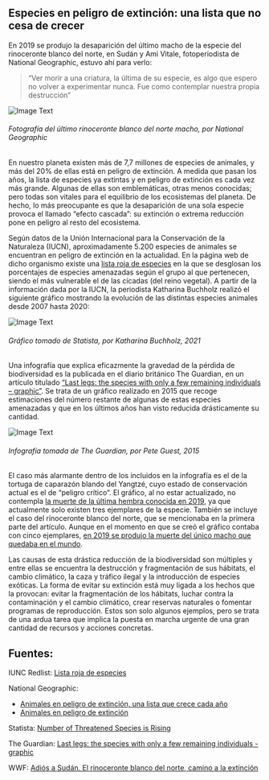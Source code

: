 ## Especies en peligro de extinción: una lista que no cesa de crecer

En 2019 se produjo la desaparición del último macho de la especie del rinoceronte blanco del norte, en Sudán y Ami Vitale, fotoperiodista de National Geographic, estuvo ahí para verlo:

> “Ver morir a una criatura, la última de su especie, es algo que espero no volver a experimentar nunca. Fue como contemplar nuestra propia destrucción”

![Image Text](https://www.nationalgeographic.com.es/medio/2020/02/21/rinocerontesudan4_98df3614_1280x853.jpg)

###### Fotografía del último rinoceronte blanco del norte macho, por National Geographic

En nuestro planeta existen más de 7,7 millones de especies de animales, y más del 20% de ellas está en peligro de extinción. A medida que pasan los años, la lista de especies ya extintas y en peligro de extinción es cada vez más grande. Algunas de ellas son emblemáticas, otras menos conocidas; pero todas son vitales para el equilibrio de los ecosistemas del planeta. De hecho, lo más preocupante es que la desaparición de una sola especie provoca el llamado “efecto cascada”: su extinción o extrema reducción pone en peligro al resto del ecosistema. 

Según datos de la Unión Internacional para la Conservación de la Naturaleza (IUCN), aproximadamente 5.200 especies de animales se encuentran en peligro de extinción en la actualidad. En la página web de dicho organismo existe una [lista roja de especies](https://www.iucnredlist.org) en la que se desglosan los porcentajes de especies amenazadas según el grupo al que pertenecen, siendo el más vulnerable el de las cícadas (del reino vegetal). A partir de la información dada por la IUCN, la periodista Katharina Buchholz realizó el siguiente gráfico mostrando la evolución de las distintas especies animales desde 2007 hasta 2020:

![Image Text](https://cdn.statcdn.com/Infographic/images/normal/17122.jpeg)

###### Gráfico tomado de Statista, por Katharina Buchholz, 2021

Una infografía que explica eficazmente la gravedad de la pérdida de biodiversidad es la publicada en el diario británico The Guardian, en un artículo titulado [“Last legs: the species with only a few remaining individuals – graphic”](https://www.theguardian.com/environment/2015/jun/13/last-legs-species-few-remaining-individuals-graphic). Se trata de un gráfico realizado en 2015 que recoge estimaciones del número restante de algunas de estas especies amenazadas y que en los últimos años han visto reducida drásticamente su cantidad.

![Image Text](https://static.guim.co.uk/sys-images/Guardian/Pix/pictures/2015/6/11/1434033087216/webendangered01.jpg)

###### Infografía tomada de The Guardian, por Pete Guest, 2015

El caso más alarmante dentro de los incluidos en la infografía es el de la tortuga de caparazón blando del Yangtzé, cuyo estado de conservación actual es el de “peligro crítico”. El gráfico, al no estar actualizado, no contempla [la muerte de la última hembra conocida en 2019](https://www.elperiodico.com/es/ciencia/20190415/tortuga-gigante-caparazon-blando-yangtse-7408747), ya que actualmente solo existen tres ejemplares de la especie. También se incluye el caso del rinoceronte blanco del norte, que se mencionaba en la primera parte del artículo. Aunque en el momento en que se creó el gráfico contaba con cinco ejemplares, [en 2019 se produjo la muerte del único macho que quedaba en el mundo](https://traficoespecies.wwf.es/blog/adios-sudan-el-rinoceronte-blanco-del-norte-camino-la-extincion). 

Las causas de esta drástica reducción de la biodiversidad son múltiples y entre ellas se encuentra la destrucción y fragmentación de sus hábitats, el cambio climático, la caza y tráfico ilegal y la introducción de especies exóticas. La forma de evitar su extinción está muy ligada a los hechos que la provocan: evitar la fragmentación de los hábitats, luchar contra la contaminación y el cambio climático, crear reservas naturales o fomentar programas de reproducción. Estos son solo algunos ejemplos, pero se trata de una ardua tarea que implica la puesta en marcha urgente de una gran cantidad de recursos y acciones concretas.


## Fuentes:

IUNC Redlist: [Lista roja de especies](https://www.iucnredlist.org)

National Geographic: 
- [Animales en peligro de extinción, una lista que crece cada año](https://www.nationalgeographic.com.es/naturaleza/animales-peligro-extincion-lista-que-crece-cada-ano_15217)
- [Animales en peligro de extinción](https://www.nationalgeographic.com.es/naturaleza/grandes-reportajes/animales-peligro-extincion_12536)

Statista: [Number of Threatened Species is Rising](https://www.statista.com/chart/17122/number-of-threatened-species-red-list/)

The Guardian: [Last legs: the species with only a few remaining individuals - graphic](https://www.theguardian.com/environment/2015/jun/13/last-legs-species-few-remaining-individuals-graphic)

WWF: [Adiós a Sudán. El rinoceronte blanco del norte, camino a la extinción](https://traficoespecies.wwf.es/blog/adios-sudan-el-rinoceronte-blanco-del-norte-camino-la-extincion)
